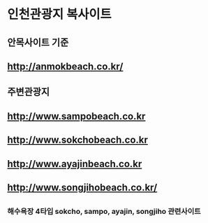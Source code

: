 # 인천관광지 복사이트
## 
## 
## 안목사이트 기준
## http://anmokbeach.co.kr/
## 
## 
## 주변관광지
## http://www.sampobeach.co.kr
## http://www.sokchobeach.co.kr
## http://www.ayajinbeach.co.kr 
## http://www.songjihobeach.co.kr/

## 
## 
### 해수욕장 4타입 sokcho, sampo, ayajin, songjiho 관련사이트
 
